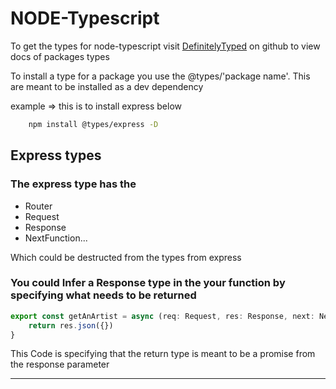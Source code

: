 # NODE-Typescript
To get the types for node-typescript visit [DefinitelyTyped](https://github.com/DefinitelyTyped/DefinitelyTyped) on github to view docs of packages types

To install a type for a package you use the @types/'package name'. This are meant to be installed as a dev dependency

example => this is to install express below

```bash
    npm install @types/express -D
```
## Express types
### The express type has the 
- Router 
- Request
- Response
- NextFunction...
  
Which could be destructed from the types from express 

### You could Infer a Response type in the your function by specifying what needs to be returned

```ts
export const getAnArtist = async (req: Request, res: Response, next: NextFunction): Promise<Response> => {
    return res.json({})
}
```
This Code is specifying that the return type is meant to be a promise from the response parameter 

---





